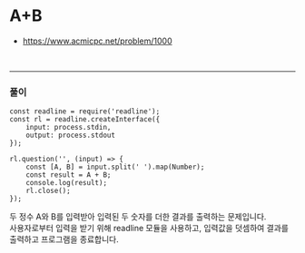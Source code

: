 # A+B
- https://www.acmicpc.net/problem/1000
<br>

---
### 풀이
```
const readline = require('readline');
const rl = readline.createInterface({
    input: process.stdin,
    output: process.stdout
});

rl.question('', (input) => {
    const [A, B] = input.split(' ').map(Number);
    const result = A + B;
    console.log(result);
    rl.close();
});
```
두 정수 A와 B를 입력받아 입력된 두 숫자를 더한 결과를 출력하는 문제입니다. 
<br>
사용자로부터 입력을 받기 위해 readline 모듈을 사용하고, 입력값을 덧셈하여 결과를 출력하고 프로그램을 종료합니다.